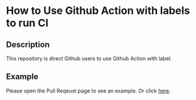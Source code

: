 # How to Use Github Action with labels to run CI

## Description

This repository is direct Github users to use Github Action with label.

## Example

Please open the Pull Reqeust page to see an example. Or click [here](https://github.com/zaunist/action-ci/pull/10).

